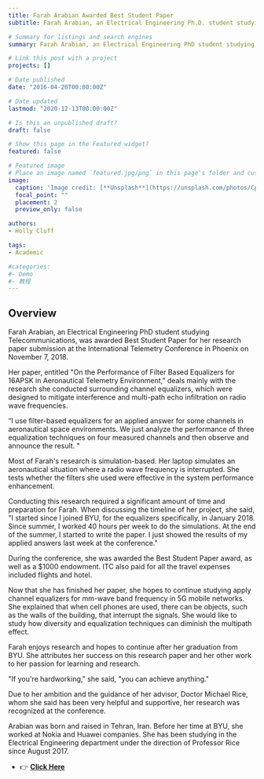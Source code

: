 ```yaml
---
title: Farah Arabian Awarded Best Student Paper
subtitle: Farah Arabian, an Electrical Engineering Ph.D. student studying Telecommunications, was awarded Best Student Paper for her research paper submission at the International Telemetry Conference in Phoenix on November 7, 2018. 

# Summary for listings and search engines
summary: Farah Arabian, an Electrical Engineering PhD student studying Telecommunications, was awarded Best Student Paper for her research paper submission at the International Telemetry Conference in Phoenix on November 7, 2018. 

# Link this post with a project
projects: []

# Date published
date: "2016-04-20T00:00:00Z"

# Date updated
lastmod: "2020-12-13T00:00:00Z"

# Is this an unpublished draft?
draft: false

# Show this page in the Featured widget?
featured: false

# Featured image
# Place an image named `featured.jpg/png` in this page's folder and customize its options here.
image:
  caption: 'Image credit: [**Unsplash**](https://unsplash.com/photos/CpkOjOcXdUY)'
  focal_point: ""
  placement: 2
  preview_only: false

authors:
- Holly Cluff

tags:
- Academic

#categories:
#- Demo
#- 教程
---
```


## Overview

Farah Arabian, an Electrical Engineering PhD student studying Telecommunications, was awarded Best Student Paper for her research paper submission at the International Telemetry Conference in Phoenix on November 7, 2018.

Her paper, entitled "On the Performance of Filter Based Equalizers for 16APSK in Aeronautical Telemetry Environment,” deals mainly with the research she conducted surrounding channel equalizers, which were designed to mitigate interference and multi-path echo infiltration on radio wave frequencies.

“I use filter-based equalizers for an applied answer for some channels in aeronautical space environments. We just analyze the performance of three equalization techniques on four measured channels and then observe and announce the result. "

Most of Farah's research is simulation-based. Her laptop simulates an aeronautical situation where a radio wave frequency is interrupted. She tests whether the filters she used were effective in the system performance enhancement.

Conducting this research required a significant amount of time and preparation for Farah. When discussing the timeline of her project, she said, "I started since I joined BYU, for the equalizers specifically, in January 2018. Since summer, I worked 40 hours per week to do the simulations. At the end of the summer, I started to write the paper. I just showed the results of my applied answers last week at the conference."

During the conference, she was awarded the Best Student Paper award, as well as a $1000 endowment. ITC also paid for all the travel expenses included flights and hotel.

Now that she has finished her paper, she hopes to continue studying apply channel equalizers for mm-wave band frequency in 5G mobile networks. She explained that when cell phones are used, there can be objects, such as the walls of the building, that interrupt the signals. She would like to study how diversity and equalization techniques can diminish the multipath effect.

Farah enjoys research and hopes to continue after her graduation from BYU. She attributes her success on this research paper and her other work to her passion for learning and research.

"If you're hardworking," she said, "you can achieve anything."

Due to her ambition and the guidance of her advisor, Doctor Michael Rice, whom she said has been very helpful and supportive, her research was recognized at the conference.

Arabian was born and raised in Tehran, Iran. Before her time at BYU, she worked at Nokia and Huawei companies. She has been studying in the Electrical Engineering department under the direction of Professor Rice since August 2017.

- 👉 [**Click Here**](https://ece.byu.edu/content/farah-arabian-awarded-best-student-paper)
